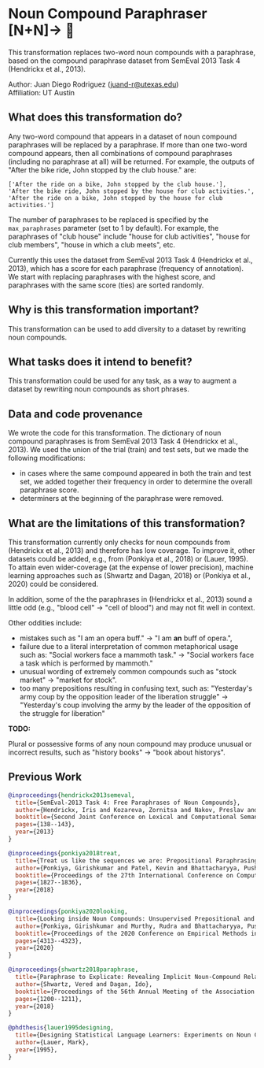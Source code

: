 # Noun Compound Paraphraser [N+N]→ 🐍
This transformation replaces two-word noun compounds with a paraphrase, based
on the compound paraphrase dataset from SemEval 2013 Task 4 (Hendrickx et al., 2013).

Author: Juan Diego Rodriguez (juand-r@utexas.edu) <br>  Affiliation: UT Austin

## What does this transformation do?
Any two-word compound that appears in a dataset of noun compound paraphrases
will be replaced by a paraphrase. If more than one two-word compound appears,
then all combinations of compound paraphrases (including no paraphrase at all)
will be returned. For example, the outputs of "After the bike ride, John stopped by the club house."
are:

```
['After the ride on a bike, John stopped by the club house.'],
'After the bike ride, John stopped by the house for club activities.',
'After the ride on a bike, John stopped by the house for club activities.']
```

The number of paraphrases to be replaced is specified by the `max_paraphrases`
parameter (set to 1 by default). For example, the paraphrases of "club house"
include "house for club activities", "house for club members", "house in which a club meets", etc.

Currently this uses the dataset from SemEval 2013 Task 4 (Hendrickx et al., 2013),
which has a score for each paraphrase (frequency of annotation). We start with
replacing paraphrases with the highest score, and paraphrases with the same
score (ties) are sorted randomly.

## Why is this transformation important?
This transformation can be used to add diversity to a dataset by rewriting
noun compounds.

## What tasks does it intend to benefit?
This transformation could be used for any task, as a way to augment a dataset
by rewriting noun compounds as short phrases.

## Data and code provenance
We wrote the code for this transformation. The dictionary of noun compound
paraphrases is from SemEval 2013 Task 4 (Hendrickx et al., 2013). We used the
union of the trial (train) and test sets, but we made the following modifications:

- in cases where the same compound appeared in both the train and test set, we
added together their frequency in order to determine the overall paraphrase score.
- determiners at the beginning of the paraphrase were removed.

## What are the limitations of this transformation?

This transformation currently only checks for noun compounds from
(Hendrickx et al., 2013) and therefore has low coverage.
To improve it, other datasets could be added, e.g., from (Ponkiya et al., 2018)
or (Lauer, 1995). To attain even wider-coverage (at the expense of lower precision),
machine learning approaches such as (Shwartz and Dagan, 2018) or
(Ponkiya et al., 2020) could be considered.

In addition, some of the the paraphrases in (Hendrickx et al., 2013)
sound a little odd (e.g., "blood cell" -> "cell of blood") and may not fit
well in context.

Other oddities include:

- mistakes such as "I am an opera buff." -> "I am **an** buff of opera.",
- failure due to a literal interpretation of common metaphorical usage such as:
"Social workers face a mammoth task." -> "Social workers face a task which is performed by mammoth."
- unusual wording of extremely common compounds such as "stock market" -> "market for stock".
- too many prepositions resulting in confusing text, such as: "Yesterday's army coup by the opposition leader of the liberation struggle" -> "Yesterday's coup involving the army by the leader of the opposition of the struggle for liberation"

**TODO:**

Plural or possessive forms of any noun compound may produce unusual or
incorrect results, such as "history books" -> "book about historys".

## Previous Work

```bibtex
@inproceedings{hendrickx2013semeval,
  title={SemEval-2013 Task 4: Free Paraphrases of Noun Compounds},
  author={Hendrickx, Iris and Kozareva, Zornitsa and Nakov, Preslav and S{\'e}aghdha, Diarmuid {\'O} and Szpakowicz, Stan and Veale, Tony},
  booktitle={Second Joint Conference on Lexical and Computational Semantics (* SEM), Volume 2: Proceedings of the Seventh International Workshop on Semantic Evaluation (SemEval 2013)},
  pages={138--143},
  year={2013}
}
```

```bibtex
@inproceedings{ponkiya2018treat,
  title={Treat us like the sequences we are: Prepositional Paraphrasing of Noun Compounds using LSTM},
  author={Ponkiya, Girishkumar and Patel, Kevin and Bhattacharyya, Pushpak and Palshikar, Girish},
  booktitle={Proceedings of the 27th International Conference on Computational Linguistics},
  pages={1827--1836},
  year={2018}
}
```

```bibtex
@inproceedings{ponkiya2020looking,
  title={Looking inside Noun Compounds: Unsupervised Prepositional and Free Paraphrasing using Language Models},
  author={Ponkiya, Girishkumar and Murthy, Rudra and Bhattacharyya, Pushpak and Palshikar, Girish},
  booktitle={Proceedings of the 2020 Conference on Empirical Methods in Natural Language Processing: Findings},
  pages={4313--4323},
  year={2020}
}
```

```bibtex
@inproceedings{shwartz2018paraphrase,
  title={Paraphrase to Explicate: Revealing Implicit Noun-Compound Relations},
  author={Shwartz, Vered and Dagan, Ido},
  booktitle={Proceedings of the 56th Annual Meeting of the Association for Computational Linguistics (Volume 1: Long Papers)},
  pages={1200--1211},
  year={2018}
}
```

```bibtex
@phdthesis{lauer1995designing,
  title={Designing Statistical Language Learners: Experiments on Noun Compounds},
  author={Lauer, Mark},
  year={1995},
}
```

